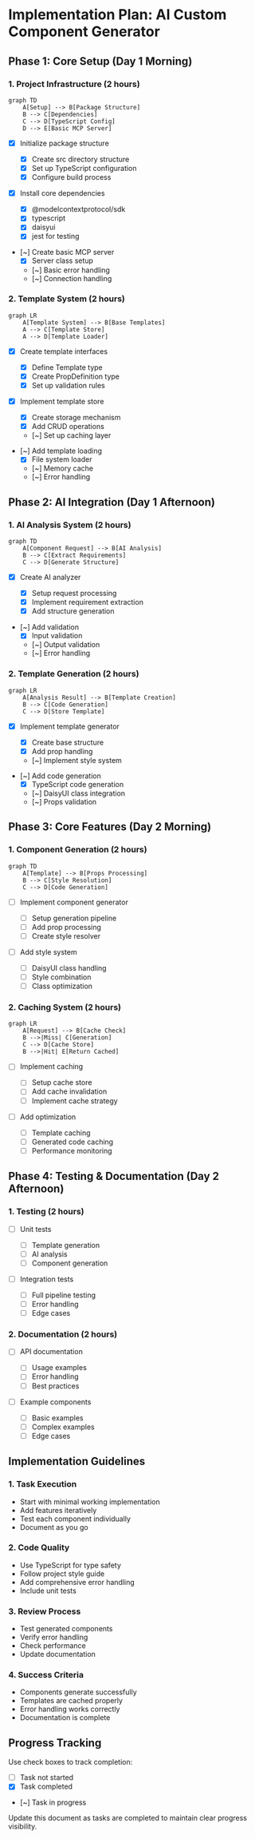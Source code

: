 # Implementation Plan: AI Custom Component Generator

## Phase 1: Core Setup (Day 1 Morning)

### 1. Project Infrastructure (2 hours)

```mermaid
graph TD
    A[Setup] --> B[Package Structure]
    B --> C[Dependencies]
    C --> D[TypeScript Config]
    D --> E[Basic MCP Server]
```

- [x] Initialize package structure

  - [x] Create src directory structure
  - [x] Set up TypeScript configuration
  - [x] Configure build process

- [x] Install core dependencies

  - [x] @modelcontextprotocol/sdk
  - [x] typescript
  - [x] daisyui
  - [x] jest for testing

- [~] Create basic MCP server
  - [x] Server class setup
  - [~] Basic error handling
  - [~] Connection handling

### 2. Template System (2 hours)

```mermaid
graph LR
    A[Template System] --> B[Base Templates]
    A --> C[Template Store]
    A --> D[Template Loader]
```

- [x] Create template interfaces

  - [x] Define Template type
  - [x] Create PropDefinition type
  - [x] Set up validation rules

- [x] Implement template store

  - [x] Create storage mechanism
  - [x] Add CRUD operations
  - [~] Set up caching layer

- [~] Add template loading
  - [x] File system loader
  - [~] Memory cache
  - [~] Error handling

## Phase 2: AI Integration (Day 1 Afternoon)

### 1. AI Analysis System (2 hours)

```mermaid
graph TD
    A[Component Request] --> B[AI Analysis]
    B --> C[Extract Requirements]
    C --> D[Generate Structure]
```

- [x] Create AI analyzer

  - [x] Setup request processing
  - [x] Implement requirement extraction
  - [x] Add structure generation

- [~] Add validation
  - [x] Input validation
  - [~] Output validation
  - [~] Error handling

### 2. Template Generation (2 hours)

```mermaid
graph LR
    A[Analysis Result] --> B[Template Creation]
    B --> C[Code Generation]
    C --> D[Store Template]
```

- [x] Implement template generator

  - [x] Create base structure
  - [x] Add prop handling
  - [~] Implement style system

- [~] Add code generation
  - [x] TypeScript code generation
  - [~] DaisyUI class integration
  - [~] Props validation

## Phase 3: Core Features (Day 2 Morning)

### 1. Component Generation (2 hours)

```mermaid
graph TD
    A[Template] --> B[Props Processing]
    B --> C[Style Resolution]
    C --> D[Code Generation]
```

- [ ] Implement component generator

  - [ ] Setup generation pipeline
  - [ ] Add prop processing
  - [ ] Create style resolver

- [ ] Add style system
  - [ ] DaisyUI class handling
  - [ ] Style combination
  - [ ] Class optimization

### 2. Caching System (2 hours)

```mermaid
graph LR
    A[Request] --> B[Cache Check]
    B -->|Miss| C[Generation]
    C --> D[Cache Store]
    B -->|Hit| E[Return Cached]
```

- [ ] Implement caching

  - [ ] Setup cache store
  - [ ] Add cache invalidation
  - [ ] Implement cache strategy

- [ ] Add optimization
  - [ ] Template caching
  - [ ] Generated code caching
  - [ ] Performance monitoring

## Phase 4: Testing & Documentation (Day 2 Afternoon)

### 1. Testing (2 hours)

- [ ] Unit tests

  - [ ] Template generation
  - [ ] AI analysis
  - [ ] Component generation

- [ ] Integration tests
  - [ ] Full pipeline testing
  - [ ] Error handling
  - [ ] Edge cases

### 2. Documentation (2 hours)

- [ ] API documentation

  - [ ] Usage examples
  - [ ] Error handling
  - [ ] Best practices

- [ ] Example components
  - [ ] Basic examples
  - [ ] Complex examples
  - [ ] Edge cases

## Implementation Guidelines

### 1. Task Execution

- Start with minimal working implementation
- Add features iteratively
- Test each component individually
- Document as you go

### 2. Code Quality

- Use TypeScript for type safety
- Follow project style guide
- Add comprehensive error handling
- Include unit tests

### 3. Review Process

- Test generated components
- Verify error handling
- Check performance
- Update documentation

### 4. Success Criteria

- Components generate successfully
- Templates are cached properly
- Error handling works correctly
- Documentation is complete

## Progress Tracking

Use check boxes to track completion:

- [ ] Task not started
- [x] Task completed
- [~] Task in progress

Update this document as tasks are completed to maintain clear progress visibility.
